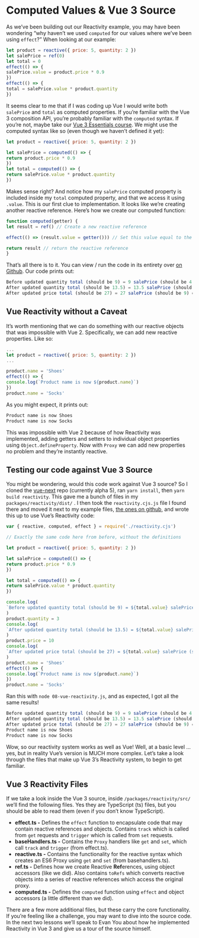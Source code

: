 # Computed Values & Vue 3 Source

As we’ve been building out our Reactivity example, you may have been wondering “why haven’t we used `computed` for our values where we’ve been using `effect`?” When looking at our example:

```javascript
let product = reactive({ price: 5, quantity: 2 })
let salePrice = ref(0)
let total = 0
effect(() => {
salePrice.value = product.price * 0.9
})
effect(() => {
total = salePrice.value * product.quantity
})
```

It seems clear to me that if I was coding up Vue I would write both `salePrice` and `total` as computed properties. If you’re familiar with the Vue 3 composition API, you’re probably familiar with the `computed` syntax. If you’re not, maybe take our [Vue 3 Essentials course](https://www.vuemastery.com/courses/vue-3-reactivity/vue3-reactivity/). We might use the computed syntax like so (even though we haven’t defined it yet):

```javascript
let product = reactive({ price: 5, quantity: 2 })

let salePrice = computed(() => {
return product.price * 0.9
})
let total = computed(() => {
return salePrice.value * product.quantity
})
```

Makes sense right? And notice how my `salePrice` computed property is included inside my `total` computed property, and that we access it using `.value`. This is our first clue to implementation. It looks like we’re creating another reactive reference. Here’s how we create our computed function:

```javascript
function computed(getter) {
let result = ref() // Create a new reactive reference

effect(() => (result.value = getter())) // Set this value equal to the return value of the getter

return result // return the reactive reference
}
```

That’s all there is to it. You can view / run the code in its entirety over [on Github](https://github.com/Code-Pop/vue-3-reactivity/blob/d497a3fc874c0e856c1315df12994ff0f04b9bb1/07-computed.js). Our code prints out:

```javascript
Before updated quantity total (should be 9) = 9 salePrice (should be 4.5) = 4.5
After updated quantity total (should be 13.5) = 13.5 salePrice (should be 4.5) = 4.5
After updated price total (should be 27) = 27 salePrice (should be 9) = 9
```

## Vue Reactivity without a Caveat

It’s worth mentioning that we can do something with our reactive objects that was impossible with Vue 2. Specifically, we can add new reactive properties. Like so:

```javascript
...
let product = reactive({ price: 5, quantity: 2 })
...

product.name = 'Shoes'
effect(() => {
console.log(`Product name is now ${product.name}`)
})
product.name = 'Socks'
```

As you might expect, it prints out:

```javascript
Product name is now Shoes
Product name is now Socks
```

This was impossible with Vue 2 because of how Reactivity was implemented, adding getters and setters to individual object properties using `Object.defineProperty`. Now with `Proxy` we can add new properties no problem and they’re instantly reactive.

## Testing our code against Vue 3 Source

You might be wondering, would this code work against Vue 3 source? So I cloned the [vue-next](https://github.com/vuejs/vue-next) repo (currently alpha 5), ran `yarn install`, then `yarn build reactivity`. This gave me a bunch of files in my `packages/reactivity/dist/` . I then took the `reactivity.cjs.js` file I found there and moved it next to my example files, [the ones on github](https://github.com/Code-Pop/vue-3-reactivity), and wrote this up to use Vue’s Reactivity code:

```javascript
var { reactive, computed, effect } = require('./reactivity.cjs')

// Exactly the same code here from before, without the definitions

let product = reactive({ price: 5, quantity: 2 })

let salePrice = computed(() => {
return product.price * 0.9
})

let total = computed(() => {
return salePrice.value * product.quantity
})

console.log(
`Before updated quantity total (should be 9) = ${total.value} salePrice (should be 4.5) = ${salePrice.value}`
)
product.quantity = 3
console.log(
`After updated quantity total (should be 13.5) = ${total.value} salePrice (should be 4.5) = ${salePrice.value}`
)
product.price = 10
console.log(
`After updated price total (should be 27) = ${total.value} salePrice (should be 9) = ${salePrice.value}`
)
product.name = 'Shoes'
effect(() => {
console.log(`Product name is now ${product.name}`)
})
product.name = 'Socks'
```

Ran this with `node 08-vue-reactivity.js`, and as expected, I got all the same results!

```javascript
Before updated quantity total (should be 9) = 9 salePrice (should be 4.5) = 4.5
After updated quantity total (should be 13.5) = 13.5 salePrice (should be 4.5) = 4.5
After updated price total (should be 27) = 27 salePrice (should be 9) = 9
Product name is now Shoes
Product name is now Socks
```

Wow, so our reactivity system works as well as Vue! Well, at a basic level … yes, but in reality Vue’s version is MUCH more complex. Let’s take a look through the files that make up Vue 3’s Reactivity system, to begin to get familiar.

## Vue 3 Reactivity Files

If we take a look inside the Vue 3 source, inside `/packages/reactivity/src/` we’ll find the following files. Yes they are TypeScript (ts) files, but you should be able to read them (even if you don’t know TypeScript).

* **effect.ts -** Defines the `effect` function to encapsulate code that may contain reactive references and objects. Contains `track` which is called from `get` requests and `trigger` which is called from `set` requests.
* **baseHandlers.ts -** Contains the `Proxy` handlers like `get` and `set`, which call `track` and `trigger` (from effect.ts).
* **reactive.ts -** Contains the functionality for the reactive syntax which creates an ES6 Proxy using `get` and `set` (from basehandlers.ts).
* **ref.ts -** Defines how we create Reactive **Ref**erences, using object accessors (like we did). Also contains `toRefs` which converts reactive objects into a series of reactive references which access the original proxy.
* **computed.ts -** Defines the `computed` function using `effect` and object accessors (a little different than we did).

There are a few more additional files, but these carry the core functionality. If you’re feeling like a challenge, you may want to dive into the source code. In the next two lessons we’ll speak to Evan You about how he implemented Reactivity in Vue 3 and give us a tour of the source himself.